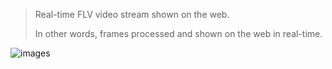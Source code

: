 > Real-time FLV video stream shown on the web.
> 
> In other words, frames processed and shown on the web in real-time.

![images](./images/)